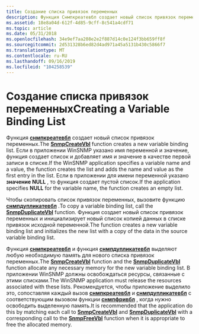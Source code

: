 ```yaml
---
title: Создание списка привязок переменных
description: Функция Снмпкреатевбл создает новый список привязок переменных.
ms.assetid: 18e8a04d-612f-4d85-9cff-8c541a4cdf71
ms.topic: article
ms.date: 05/31/2018
ms.openlocfilehash: 34e9ef7aa208e2e2f887d14c0e124f3bb659ff8f
ms.sourcegitcommit: 2d531328b6ed82d4ad971a45a5131b430c5866f7
ms.translationtype: MT
ms.contentlocale: ru-RU
ms.lasthandoff: 09/16/2019
ms.locfileid: "104258539"
---
```

# <a name="creating-a-variable-binding-list"></a><span data-ttu-id="1e457-103">Создание списка привязок переменных</span><span class="sxs-lookup"><span data-stu-id="1e457-103">Creating a Variable Binding List</span></span>

<span data-ttu-id="1e457-104">Функция [**снмпкреатевбл**](/windows/desktop/api/Winsnmp/nf-winsnmp-snmpcreatevbl) создает новый список привязок переменных.</span><span class="sxs-lookup"><span data-stu-id="1e457-104">The [**SnmpCreateVbl**](/windows/desktop/api/Winsnmp/nf-winsnmp-snmpcreatevbl) function creates a new variable binding list.</span></span> <span data-ttu-id="1e457-105">Если в приложении WinSNMP указано имя переменной и значение, функция создает список и добавляет имя и значение в качестве первой записи в списке.</span><span class="sxs-lookup"><span data-stu-id="1e457-105">If the WinSNMP application specifies a variable name and a value, the function creates the list and adds the name and value as the first entry in the list.</span></span> <span data-ttu-id="1e457-106">Если в приложении для имени переменной указано **значение NULL** , то функция создает пустой список.</span><span class="sxs-lookup"><span data-stu-id="1e457-106">If the application specifies **NULL** for the variable name, the function creates an empty list.</span></span>

<span data-ttu-id="1e457-107">Чтобы скопировать список привязок переменных, вызовите функцию [**снмпдупликатевбл**](/windows/desktop/api/Winsnmp/nf-winsnmp-snmpduplicatevbl) .</span><span class="sxs-lookup"><span data-stu-id="1e457-107">To copy a variable binding list, call the [**SnmpDuplicateVbl**](/windows/desktop/api/Winsnmp/nf-winsnmp-snmpduplicatevbl) function.</span></span> <span data-ttu-id="1e457-108">Функция создает новый список привязок переменных и инициализирует новый список копией данных в списке привязок исходной переменной.</span><span class="sxs-lookup"><span data-stu-id="1e457-108">The function creates a new variable binding list and initializes the new list with a copy of the data in the source variable binding list.</span></span>

<span data-ttu-id="1e457-109">Функция [**снмпкреатевбл**](/windows/desktop/api/Winsnmp/nf-winsnmp-snmpcreatevbl) и функция [**снмпдупликатевбл**](/windows/desktop/api/Winsnmp/nf-winsnmp-snmpduplicatevbl) выделяют любую необходимую память для нового списка привязок переменных.</span><span class="sxs-lookup"><span data-stu-id="1e457-109">The [**SnmpCreateVbl**](/windows/desktop/api/Winsnmp/nf-winsnmp-snmpcreatevbl) function and the [**SnmpDuplicateVbl**](/windows/desktop/api/Winsnmp/nf-winsnmp-snmpduplicatevbl) function allocate any necessary memory for the new variable binding list.</span></span> <span data-ttu-id="1e457-110">В приложении WinSNMP должны освобождаться ресурсы, связанные с этими списками.</span><span class="sxs-lookup"><span data-stu-id="1e457-110">The WinSNMP application must release the resources associated with these lists.</span></span> <span data-ttu-id="1e457-111">Рекомендуется, чтобы приложение выделило это, сопоставляя каждый вызов [**снмпкреатевбл**](/windows/desktop/api/Winsnmp/nf-winsnmp-snmpcreatevbl) и [**снмпдупликатевбл**](/windows/desktop/api/Winsnmp/nf-winsnmp-snmpduplicatevbl) с соответствующим вызовом функции [**снмпфривбл**](/windows/desktop/api/Winsnmp/nf-winsnmp-snmpfreevbl) , когда нужно освободить выделенную память.</span><span class="sxs-lookup"><span data-stu-id="1e457-111">It is recommended that the application do this by matching each call to [**SnmpCreateVbl**](/windows/desktop/api/Winsnmp/nf-winsnmp-snmpcreatevbl) and [**SnmpDuplicateVbl**](/windows/desktop/api/Winsnmp/nf-winsnmp-snmpduplicatevbl) with a corresponding call to the [**SnmpFreeVbl**](/windows/desktop/api/Winsnmp/nf-winsnmp-snmpfreevbl) function when it is appropriate to free the allocated memory.</span></span>

 

 




